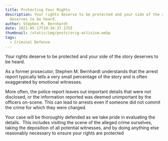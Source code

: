 ```yaml
---
title: Protecting Your Rights
description: Your rights deserve to be protected and your side of the story
  deserves to be heard.
author: Stephen M. Bernhardt
date: 2021-05-17T19:34:37.175Z
thumbnail: /static/img/posts/orig-activism.webp
tags:
  - Criminal Defense
---
```

Your rights deserve to be protected and your side of the story deserves to be heard.

As a former prosecutor, Stephen M. Bernhardt understands that the arrest report typically tells a very small percentage of the story and is often exaggerated by emotional witnesses.

More often, the police report leaves out important details that were not disclosed, or the information reported was deemed unimportant by the officers on-scene. This can lead to arrests even if someone did not commit the crime for which they were charged.

Your case will be thoroughly defended as we take pride in evaluating the details.  This includes visiting the scene of the alleged crime ourselves, taking the deposition of all potential witnesses, and by doing anything else reasonably necessary to ensure your rights are protected